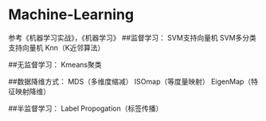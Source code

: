 # Machine-Learning
参考《机器学习实战》，《机器学习》
##监督学习：
    SVM支持向量机
    SVM多分类支持向量机
    Knn（K近邻算法）

##无监督学习：
    Kmeans聚类

##数据降维方式：
    MDS（多维度缩减）
    ISOmap（等度量映射）
    EigenMap（特征映射降维）

##半监督学习：
    Label Propogation（标签传播）

